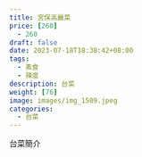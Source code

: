 ```yaml
---
title: 宮保高麗菜
price: [260] 
  - 260
draft: false
date: 2023-07-18T18:38:42+08:00
tags:
  - 素食
  - 辣度
description: 台菜
weight: [76] 
image: images/img_1509.jpeg
categories:
  - 台菜
---
```


台菜簡介
